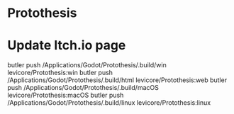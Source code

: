 # Protothesis


# Update Itch.io page
butler push /Applications/Godot/Protothesis/.build/win levicore/Protothesis:win
butler push /Applications/Godot/Protothesis/.build/html levicore/Protothesis:web
butler push /Applications/Godot/Protothesis/.build/macOS levicore/Protothesis:macOS
butler push /Applications/Godot/Protothesis/.build/linux levicore/Protothesis:linux
